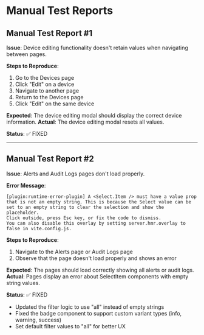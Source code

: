 # Manual Test Reports

## Manual Test Report #1
**Issue**: Device editing functionality doesn't retain values when navigating between pages.

**Steps to Reproduce**:
1. Go to the Devices page
2. Click "Edit" on a device 
3. Navigate to another page
4. Return to the Devices page
5. Click "Edit" on the same device

**Expected**: The device editing modal should display the correct device information.
**Actual**: The device editing modal resets all values.

**Status**: ✅ FIXED

---

## Manual Test Report #2
**Issue**: Alerts and Audit Logs pages don't load properly.

**Error Message**:
```
[plugin:runtime-error-plugin] A <Select.Item /> must have a value prop that is not an empty string. This is because the Select value can be set to an empty string to clear the selection and show the placeholder.
Click outside, press Esc key, or fix the code to dismiss.
You can also disable this overlay by setting server.hmr.overlay to false in vite.config.js.
```

**Steps to Reproduce**:
1. Navigate to the Alerts page or Audit Logs page
2. Observe that the page doesn't load properly and shows an error

**Expected**: The pages should load correctly showing all alerts or audit logs.
**Actual**: Pages display an error about SelectItem components with empty string values.

**Status**: ✅ FIXED
- Updated the filter logic to use "all" instead of empty strings
- Fixed the badge component to support custom variant types (info, warning, success)
- Set default filter values to "all" for better UX